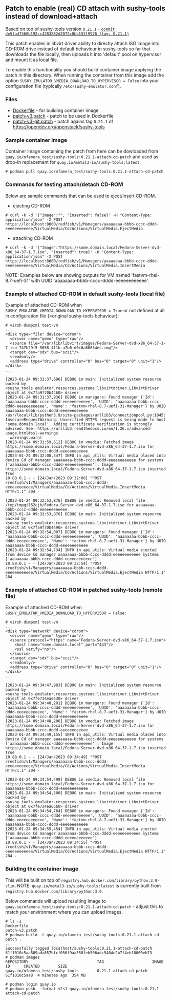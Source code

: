 ## Patch to enable (real) CD attach with sushy-tools instead of download+attach
Based on top of sushy-tools version `0.21.1` - [`commit de5fad7368b192cc4283882d2072c0bb152f9976 (tag: 0.21.1)`](https://opendev.org/openstack/sushy-tools/commit/de5fad7368b192cc4283882d2072c0bb152f9976)

This patch enables in libvirt driver ability to directly attach ISO image into CD-ROM drive instead of default behaviour in sushy-tools so far that downloads the file locally, then uploads it into 'default' pool on hypervisor and mount it as local file.

To enable this functionality you should build container image applying the patch in this directory. When running the container from this image add the option `SUSHY_EMULATOR_VMEDIA_DOWNLOAD_TO_HYPERVISOR = False` into your configuration file (typically `/etc/sushy-emulator.conf`).

### Files

- [Dockerfile](Dockerfile) - for building container image
- [patch-v3.patch](patch-v3.patch) - patch to be used in Dockerfile
- [patch-v3-git.patch](patch-v3-git.patch) - patch agains tag `0.21.1` of https://opendev.org/openstack/sushy-tools

### Sample container image
Container image containing the patch from here can be dowloaded from `quay.io/ofamera_test/sushy-tools:0.21.1-attach-cd-patch` and used as drop-in replacement for `quay.io/metal3-io/sushy-tools:latest`.

~~~
# podman pull quay.io/ofamera_test/sushy-tools:0.21.1-attach-cd-patch
~~~

### Commands for testing attach/detach CD-ROM
Below are sample commands that can be used to eject/insert CD-ROM.

- ejecting CD-ROM
~~~
# curl -k -d '{"Image":"", "Inserted": false}' -H "Content-Type: application/json" -X POST https://localhost:8000/redfish/v1/Managers/aaaaaaaa-bbbb-cccc-dddd-eeeeeeeeeeee/VirtualMedia/Cd/Actions/VirtualMedia.EjectMedia
~~~
- attaching CD-ROM
~~~
# curl -k -d '{"Image":"https://some.domain.local/Fedora-Server-dvd-x86_64-37-1.7.iso", "Inserted": true}' -H "Content-Type: application/json" -X POST https://localhost:8000/redfish/v1/Managers/aaaaaaaa-bbbb-cccc-dddd-eeeeeeeeeeee/VirtualMedia/Cd/Actions/VirtualMedia.InsertMedia
~~~

NOTE: Examples below are showing outputs for VM named 'fastvm-rhel-8.7-uefi-31' with UUID 'aaaaaaaa-bbbb-cccc-dddd-eeeeeeeeeeee'.

### Example of attached CD-ROM in default sushy-tools (local file)

Example of attached CD-ROM when `SUSHY_EMULATOR_VMEDIA_DOWNLOAD_TO_HYPERVISOR = True` or not defined at all in configuration file (=original sushy-tools behaviour):
~~~
# virsh dumpxml test-vm
...
<disk type="file" device="cdrom">
  <driver name="qemu" type="raw"/>
  <source file="/var/lib/libvirt/images/Fedora-Server-dvd-x86_64-37-1-7-iso-747b29f5-5058-4f1b-a7b0-d0c6a86834ec.img"/>
  <target dev="sdx" bus="scsi"/>
  <readonly/>
  <address type="drive" controller="0" bus="0" target="0" unit="1"/>
</disk>
...
~~~

~~~
[2023-01-24 09:31:37,696] DEBUG in main: Initialized system resource backed by <sushy_tools.emulator.resources.systems.libvirtdriver.LibvirtDriver object at 0x7fa9f70b4460> driver
[2023-01-24 09:31:37,936] DEBUG in managers: Found manager {'Id': 'aaaaaaaa-bbbb-cccc-dddd-eeeeeeeeeeee', 'UUID': 'aaaaaaaa-bbbb-cccc-dddd-eeeeeeeeeeee', 'Name': 'fastvm-rhel-8.7-uefi-31-Manager'} by UUID aaaaaaaa-bbbb-cccc-dddd-eeeeeeeeeeee
/usr/local/lib/python3.9/site-packages/urllib3/connectionpool.py:1045: InsecureRequestWarning: Unverified HTTPS request is being made to host 'some.domain.local'. Adding certificate verification is strongly advised. See: https://urllib3.readthedocs.io/en/1.26.x/advanced-usage.html#ssl-warnings
  warnings.warn(
[2023-01-24 09:31:59,612] DEBUG in vmedia: Fetched image https://some.domain.local/Fedora-Server-dvd-x86_64-37-1.7.iso for aaaaaaaa-bbbb-cccc-dddd-eeeeeeeeeeee
[2023-01-24 09:32:08,347] INFO in api_utils: Virtual media placed into device Cd of manager aaaaaaaa-bbbb-cccc-dddd-eeeeeeeeeeee for systems ['aaaaaaaa-bbbb-cccc-dddd-eeeeeeeeeeee']. Image https://some.domain.local/Fedora-Server-dvd-x86_64-37-1.7.iso inserted True
10.88.0.1 - - [24/Jan/2023 09:32:08] "POST /redfish/v1/Managers/aaaaaaaa-bbbb-cccc-dddd-eeeeeeeeeeee/VirtualMedia/Cd/Actions/VirtualMedia.InsertMedia HTTP/1.1" 204 -
~~~
~~~
[2023-01-24 09:32:53,876] DEBUG in vmedia: Removed local file /tmp/tmpgil62cjh/Fedora-Server-dvd-x86_64-37-1.7.iso for aaaaaaaa-bbbb-cccc-dddd-eeeeeeeeeeee
[2023-01-24 09:32:53,876] DEBUG in main: Initialized system resource backed by <sushy_tools.emulator.resources.systems.libvirtdriver.LibvirtDriver object at 0x7fa9f70b4490> driver
[2023-01-24 09:32:54,087] DEBUG in managers: Found manager {'Id': 'aaaaaaaa-bbbb-cccc-dddd-eeeeeeeeeeee', 'UUID': 'aaaaaaaa-bbbb-cccc-dddd-eeeeeeeeeeee', 'Name': 'fastvm-rhel-8.7-uefi-31-Manager'} by UUID aaaaaaaa-bbbb-cccc-dddd-eeeeeeeeeeee
[2023-01-24 09:32:54,734] INFO in api_utils: Virtual media ejected from device Cd manager aaaaaaaa-bbbb-cccc-dddd-eeeeeeeeeeee systems ['aaaaaaaa-bbbb-cccc-dddd-eeeeeeeeeeee']
10.88.0.1 - - [24/Jan/2023 09:32:54] "POST /redfish/v1/Managers/aaaaaaaa-bbbb-cccc-dddd-eeeeeeeeeeee/VirtualMedia/Cd/Actions/VirtualMedia.EjectMedia HTTP/1.1" 204 -
~~~

### Example of attached CD-ROM in patched sushy-tools (remote file)

Example of attached CD-ROM when `SUSHY_EMULATOR_VMEDIA_DOWNLOAD_TO_HYPERVISOR = False`:
~~~
# virsh dumpxml test-vm
...
<disk type="network" device="cdrom">
  <driver name="qemu" type="raw"/>
  <source protocol="https" name="Fedora-Server-dvd-x86_64-37-1.7.iso">
    <host name="some.domain.local" port="443"/>
    <ssl verify="no"/>
  </source>
  <target dev="sdx" bus="scsi"/>
  <readonly/>
  <address type="drive" controller="0" bus="0" target="0" unit="1"/>
</disk>
...
~~~

~~~
[2023-01-24 09:34:47,983] DEBUG in main: Initialized system resource backed by <sushy_tools.emulator.resources.systems.libvirtdriver.LibvirtDriver object at 0x7fe734ea6430> driver
[2023-01-24 09:34:48,201] DEBUG in managers: Found manager {'Id': 'aaaaaaaa-bbbb-cccc-dddd-eeeeeeeeeeee', 'UUID': 'aaaaaaaa-bbbb-cccc-dddd-eeeeeeeeeeee', 'Name': 'fastvm-rhel-8.7-uefi-31-Manager'} by UUID aaaaaaaa-bbbb-cccc-dddd-eeeeeeeeeeee
[2023-01-24 09:34:48,206] DEBUG in vmedia: Fetched image https://some.domain.local/Fedora-Server-dvd-x86_64-37-1.7.iso for aaaaaaaa-bbbb-cccc-dddd-eeeeeeeeeeee
[2023-01-24 09:34:49,155] INFO in api_utils: Virtual media placed into device Cd of manager aaaaaaaa-bbbb-cccc-dddd-eeeeeeeeeeee for systems ['aaaaaaaa-bbbb-cccc-dddd-eeeeeeeeeeee']. Image https://some.domain.local/Fedora-Server-dvd-x86_64-37-1.7.iso inserted True
10.88.0.1 - - [24/Jan/2023 09:34:49] "POST /redfish/v1/Managers/aaaaaaaa-bbbb-cccc-dddd-eeeeeeeeeeee/VirtualMedia/Cd/Actions/VirtualMedia.InsertMedia HTTP/1.1" 204 -
~~~
~~~
[2023-01-24 09:34:54,499] DEBUG in vmedia: Removed local file https://some.domain.local/Fedora-Server-dvd-x86_64-37-1.7.iso for aaaaaaaa-bbbb-cccc-dddd-eeeeeeeeeeee
[2023-01-24 09:34:54,500] DEBUG in main: Initialized system resource backed by <sushy_tools.emulator.resources.systems.libvirtdriver.LibvirtDriver object at 0x7fe734ea65b0> driver
[2023-01-24 09:34:54,764] DEBUG in managers: Found manager {'Id': 'aaaaaaaa-bbbb-cccc-dddd-eeeeeeeeeeee', 'UUID': 'aaaaaaaa-bbbb-cccc-dddd-eeeeeeeeeeee', 'Name': 'fastvm-rhel-8.7-uefi-31-Manager'} by UUID aaaaaaaa-bbbb-cccc-dddd-eeeeeeeeeeee
[2023-01-24 09:34:55,454] INFO in api_utils: Virtual media ejected from device Cd manager aaaaaaaa-bbbb-cccc-dddd-eeeeeeeeeeee systems ['aaaaaaaa-bbbb-cccc-dddd-eeeeeeeeeeee']
10.88.0.1 - - [24/Jan/2023 09:34:55] "POST /redfish/v1/Managers/aaaaaaaa-bbbb-cccc-dddd-eeeeeeeeeeee/VirtualMedia/Cd/Actions/VirtualMedia.EjectMedia HTTP/1.1" 204 -
~~~

### Building the container image
This will be built on top of `registry.hub.docker.com/library/python:3.9-slim`. NOTE: `quay.io/metal3-io/sushy-tools:latest` is currently built from `registry.hub.docker.com/library/python:3.9`.

Below commands will upload resulting image to `quay.io/ofamera_test/sushy-tools:0.21.1-attach-cd-patch` - adjust this to match your environment where you can upload images.

~~~
# ls -1
Dockerfile
patch-v3.patch
# podman build -t quay.io/ofamera_test/sushy-tools:0.21.1-attach-cd-patch .
...
Successfully tagged localhost/sushy-tools:0.21.1-attach-cd-patch
61f1010c5aa809ada657bfcf056f9aa558feb506adc5404e2b7f4eb18060eb73
# podman images
REPOSITORY                              TAG                     IMAGE ID      CREATED        SIZE
quay.io/ofamera_test/sushy-tools        0.21.1-attach-cd-patch  61f1010c5aa8  4 minutes ago  354 MB
~~~
~~~
# podman login quay.io
# podman push --format v2s1 quay.io/ofamera_test/sushy-tools:0.21.1-attach-cd-patch
~~~
